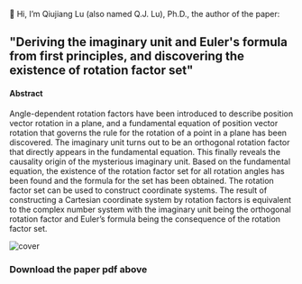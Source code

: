 👋 Hi, I’m Qiujiang Lu (also named Q.J. Lu), Ph.D., the author of the paper: <br>
<h2>"Deriving the imaginary unit and Euler's formula from first principles, and discovering the existence of rotation factor set"</h2>

<h4>Abstract</h4>
<p>
 Angle-dependent rotation factors have been introduced to describe position vector rotation in a plane, and a fundamental equation of position vector rotation that governs the rule for the rotation of a point in a plane has been discovered. The imaginary unit turns out to be an orthogonal rotation factor that directly appears in the fundamental equation. This finally reveals the causality origin of the mysterious imaginary unit. Based on the fundamental equation, the existence of the rotation factor set for all rotation angles has been found and the formula for the set has been obtained. The rotation factor set can be used to construct coordinate systems. The result of constructing a Cartesian coordinate system by rotation factors is equivalent to the complex number system with the imaginary unit being the orthogonal rotation factor and Euler’s formula being the consequence of the rotation factor set.
</p>


![cover](https://github.com/mathwonder/Causality-origin-of-the-mysterious-imaginary-unit/assets/140763556/14efbaa6-8c26-45e6-b083-1e9153dd3e59)


<h3>Download the paper pdf above</h3>
